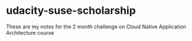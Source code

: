 # udacity-suse-scholarship
These are my notes for the 2 month challenge on Cloud Native Application Architecture course
